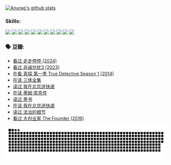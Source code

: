 
[![Anurag's github stats](https://github-readme-stats.vercel.app/api?username=w940853815)](https://github.com/anuraghazra/github-readme-stats)

### Skills:

<code><img height="32" src="https://cdn.jsdelivr.net/npm/simple-icons@v5/icons/python.svg"></code>
<code><img height="32" src="https://cdn.jsdelivr.net/npm/simple-icons@v5/icons/javascript.svg"></code>
<code><img height="32" src="https://cdn.jsdelivr.net/npm/simple-icons@v5/icons/django.svg"></code>
<code><img height="32" src="https://cdn.jsdelivr.net/npm/simple-icons@v5/icons/flask.svg"></code>
<code><img height="32" src="https://cdn.jsdelivr.net/npm/simple-icons@v5/icons/vuetify.svg"></code>
<code><img height="32" src="https://cdn.jsdelivr.net/npm/simple-icons@v5/icons/git.svg"></code>
<code><img height="32" src="https://cdn.jsdelivr.net/npm/simple-icons@v5/icons/docker.svg"></code>
<code><img height="32" src="https://cdn.jsdelivr.net/npm/simple-icons@v5/icons/postgresql.svg"></code>
<code><img height="32" src="https://cdn.jsdelivr.net/npm/simple-icons@v5/icons/elasticsearch.svg"></code>
<code><img height="32" src="https://cdn.jsdelivr.net/npm/simple-icons@v5/icons/macos.svg"></code>
<code><img height="32" src="https://cdn.jsdelivr.net/npm/simple-icons@v5/icons/linux.svg"></code>

### 🗣 豆瓣:

<!-- DOUBAN-ACTIVITIES:START -->
- [看过 走走停停‎ (2024)](https://www.douban.com/people/136069238/status/4684430230/?_i=24437164)
- [看过 非诚勿扰3‎ (2023)](https://www.douban.com/people/136069238/status/4676324100/?_i=24437164)
- [在看 真探 第一季 True Detective Season 1‎ (2014)](https://www.douban.com/people/136069238/status/4673382852/?_i=24437164)
- [在读 三体全集](https://www.douban.com/people/136069238/status/4672842521/?_i=24437164)
- [读过 我在北京送快递](https://www.douban.com/people/136069238/status/4672842036/?_i=24437164)
- [在读 蒂姆·库克传](https://www.douban.com/people/136069238/status/4663517053/?_i=24437164)
- [读过 黑书](https://www.douban.com/people/136069238/status/4663516022/?_i=24437164)
- [在读 我在北京送快递](https://www.douban.com/people/136069238/status/4658098365/?_i=24437164)
- [读过 法治的细节](https://www.douban.com/people/136069238/status/4657347558/?_i=24437164)
- [看过 大创业家 The Founder‎ (2016)](https://www.douban.com/people/136069238/status/4649667693/?_i=24437164)
<!-- DOUBAN-ACTIVITIES:END -->


![Snake animation](https://raw.githubusercontent.com/w940853815/w940853815/output/github-contribution-grid-snake.svg)

<!--
**w940853815/w940853815** is a ✨ _special_ ✨ repository because its `README.md` (this file) appears on your GitHub profile.

Here are some ideas to get you started:

- 🔭 I’m currently working on ...
- 🌱 I’m currently learning ...
- 👯 I’m looking to collaborate on ...
- 🤔 I’m looking for help with ...
- 💬 Ask me about ...
- 📫 How to reach me: ...
- 😄 Pronouns: ...
- ⚡ Fun fact: ...
-->

